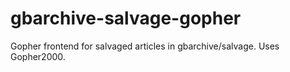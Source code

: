 # gbarchive-salvage-gopher
Gopher frontend for salvaged articles in gbarchive/salvage. Uses Gopher2000.
